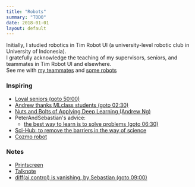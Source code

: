 ```yaml
---
title: "Robots"
summary: "TODO"
date: 2018-01-01
layout: default
---
```


Initially, I studied robotics in Tim Robot UI (a university-level robotic club in University of Indonesia). <br />
I gratefully acknowledge the teaching of my supervisors, seniors, and teammates in Tim Robot UI and elsewhere. <br />
See me with [my teammates](https://photos.app.goo.gl/7ChgnYcrqtAY2ieJ2) and [some robots](https://photos.app.goo.gl/soMObj1VDShBW1sL2)

### Inspiring
* [Loyal seniors (goto 50:00)](https://www.youtube.com/watch?v=qMgGqHo8nsg)
* [Andrew thanks MLclass students (goto 02:30)](https://www.youtube.com/watch?v=Qz41Q89cHGM&list=PLVJA7edNhnRTYqqW5zIj0gkVmxWnkXqTP&index=107)
* [Nuts and Bolts of Applying Deep Learning (Andrew Ng)](https://www.youtube.com/watch?v=F1ka6a13S9I&feature=share)
* PeterAndSebastian's advice:
  * [the best way to learn is to solve problems (goto 06:30)](https://www.youtube.com/watch?v=Y6LF-_-pMgI)
* [Sci-Hub: to remove the barriers in the way of science](https://en.wikipedia.org/wiki/Sci-Hub)
* [Cozmo robot](https://www.youtube.com/watch?time_continue=17&v=ldi1NCpe2Aw)

### Notes
* [Printscreen](https://photos.app.goo.gl/p2xnILiK5HJ1l4S52)
* [Talknote](https://github.com/tttor/talk)
* [diff(ai,control) is vanishing, by Sebastian (goto 09:00)](https://www.youtube.com/watch?v=XF_ACsJiz64)
